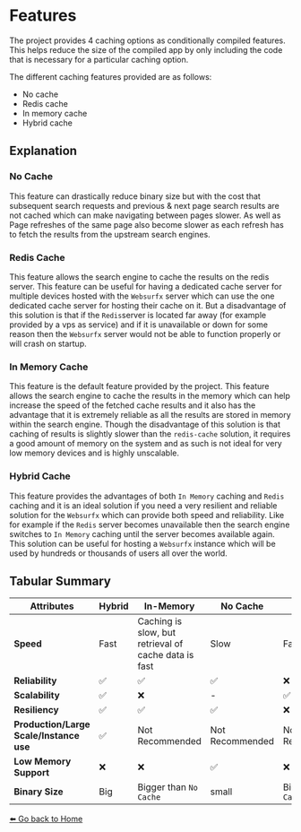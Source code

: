 # Features 

The project provides 4 caching options as conditionally compiled features. This helps reduce the size of the compiled app by only including the code that is necessary for a particular caching option. 

The different caching features provided are as follows: 
- No cache
- Redis cache
- In memory cache
- Hybrid cache

## Explanation

### No Cache 

This feature can drastically reduce binary size but with the cost that subsequent search requests and previous & next page search results are not cached which can make navigating between pages slower. As well as Page refreshes of the same page also become slower as each refresh has to fetch the results from the upstream search engines. 

### Redis Cache

This feature allows the search engine to cache the results on the redis server. This feature can be useful for having a dedicated cache server for multiple devices hosted with the `Websurfx` server which can use the one dedicated cache server for hosting their cache on it. But a disadvantage of this solution is that if the `Redis`server is located far away (for example provided by a vps as service) and if it is unavailable or down for some reason then the `Websurfx` server would not be able to function properly or will crash on startup.

### In Memory Cache 

This feature is the default feature provided by the project. This feature allows the search engine to cache the results in the memory which can help increase the speed of the fetched cache results and it also has the advantage that it is extremely reliable as all the results are stored in memory within the search engine. Though the disadvantage of this solution is that caching of results is slightly slower than the `redis-cache` solution, it requires a good amount of memory on the system and as such is not ideal for very low memory devices and is highly unscalable.

### Hybrid Cache

This feature provides the advantages of both `In Memory` caching and `Redis` caching and it is an ideal solution if you need a very resilient and reliable solution for the `Websurfx` which can provide both speed and reliability. Like for example if the `Redis` server becomes unavailable then the search engine switches to `In Memory` caching until the server becomes available again. This solution can be useful for hosting a `Websurfx` instance which will be used by hundreds or thousands of users all over the world.

## Tabular Summary 


| **Attributes**                          | **Hybrid** | **In-Memory**                                        | **No Cache**    | **Redis**              |
|-----------------------------------------|------------|------------------------------------------------------|-----------------|------------------------|
| **Speed**                               | Fast       | Caching is slow, but retrieval of cache data is fast | Slow            | Fastest                |
| **Reliability**                         | ✅          | ✅                                                    | ✅               | ❌                      |
| **Scalability**                         | ✅          | ❌                                                    | -               | ✅                      |
| **Resiliency**                          | ✅          | ✅                                                    | ✅               | ❌                      |
| **Production/Large Scale/Instance use** | ✅          | Not Recommended                                      | Not Recommended | Not Recommended        |
| **Low Memory Support**                  | ❌          | ❌                                                    | ✅               | ❌                      |
| **Binary Size**                         | Big        | Bigger than `No Cache`                               | small           | Bigger than `No Cache` |

[⬅️ Go back to Home](./README.md)
